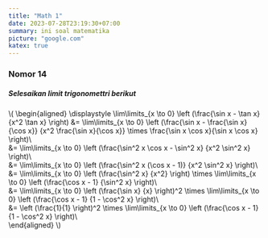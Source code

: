 ```yaml
---
title: "Math 1"
date: 2023-07-28T23:19:30+07:00
summary: ini soal matematika
picture: "google.com"
katex: true
---
```


### Nomor 14
##### Selesaikan limit trigonomettri berikut
\\(
    \begin{aligned}
    \displaystyle 
    \lim\limits_{x \to 0} \left (\frac{\sin x - \tan x} {x^2 \tan x} \right) 
    &= \lim\limits_{x \to 0} \left (\frac{\sin x - \frac{\sin x}{\cos x}} {x^2 \frac{\sin x}{\cos x}} \times \frac{\sin x \cos x}{\sin x \cos x} \right)\\\
    &= \lim\limits_{x \to 0} \left (\frac{\sin^2 x \cos x - \sin^2 x} {x^2 \sin^2 x} \right)\\\
    &= \lim\limits_{x \to 0} \left (\frac{\sin^2 x (\cos x - 1)} {x^2 \sin^2 x} \right)\\\
    &= \lim\limits_{x \to 0} \left (\frac{\sin^2 x} {x^2} \right) \times \lim\limits_{x \to 0} \left (\frac{\cos x - 1} {\sin^2 x} \right)\\\
    &= \lim\limits_{x \to 0} \left (\frac{\sin x} {x} \right)^2 \times \lim\limits_{x \to 0} \left (\frac{\cos x - 1} {1 - \cos^2 x} \right)\\\
    &= \left (\frac{1}{1} \right)^2 \times \lim\limits_{x \to 0} \left (\frac{\cos x - 1} {1 - \cos^2 x} \right)\\\
    \end{aligned}
\\)